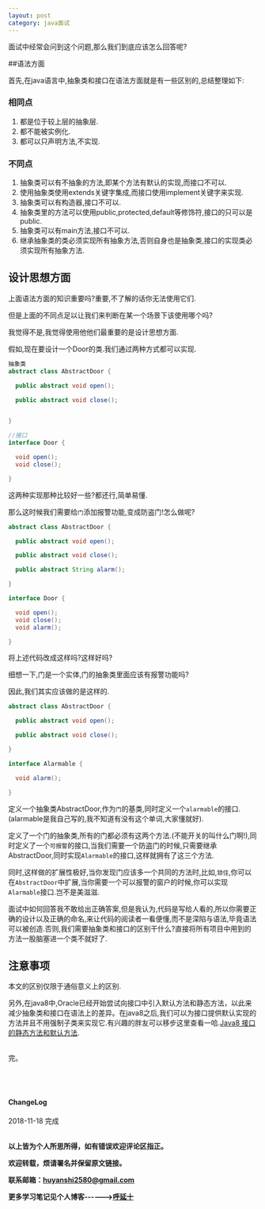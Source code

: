 ```yaml
---
layout: post
category: java面试
---
```


面试中经常会问到这个问题,那么我们到底应该怎么回答呢?

##语法方面

首先,在java语言中,抽象类和接口在语法方面就是有一些区别的,总结整理如下:

### 相同点

1. 都是位于较上层的抽象层.
2. 都不能被实例化.
3. 都可以只声明方法,不实现.

### 不同点

1. 抽象类可以有不抽象的方法,即某个方法有默认的实现,而接口不可以.
2. 使用抽象类使用extends关键字集成,而接口使用implement关键字来实现.
3. 抽象类可以有构造器,接口不可以.
4. 抽象类里的方法可以使用public,protected,default等修饰符,接口的只可以是public.
5. 抽象类可以有main方法,接口不可以.
6. 继承抽象类的类必须实现所有抽象方法,否则自身也是抽象类,接口的实现类必须实现所有抽象方法.


## 设计思想方面

上面语法方面的知识重要吗?重要,不了解的话你无法使用它们.

但是上面的不同点足以让我们来判断在某一个场景下该使用哪个吗?

我觉得不是,我觉得使用他他们最重要的是设计思想方面.


假如,现在要设计一个Door的类.我们通过两种方式都可以实现.

```java
抽象类
abstract class AbstractDoor {

  public abstract void open();

  public abstract void close();


}

//接口
interface Door {

  void open();
  void close();

}
```

这两种实现那种比较好一些?都还行,简单易懂.

那么这时候我们需要给`门`添加报警功能,变成防盗门!怎么做呢?

```java
abstract class AbstractDoor {

  public abstract void open();

  public abstract void close();

  public abstract String alarm();

}

interface Door {

  void open();
  void close();
  void alarm();

}
```

将上述代码改成这样吗?这样好吗?

细想一下,门是一个实体,门的抽象类里面应该有报警功能吗?

因此,我们其实应该做的是这样的.

```java
abstract class AbstractDoor {

  public abstract void open();

  public abstract void close();

}

interface Alarmable {

  void alarm();

}
```

定义一个抽象类AbstractDoor,作为`门`的基类,同时定义一个`alarmable`的接口.(alarmable是我自己写的,我不知道有没有这个单词,大家懂就好).

定义了一个门的抽象类,所有的门都必须有这两个方法.(不能开关的叫什么门啊!),同时定义了一个`可报警`的接口,当我们需要一个防盗门的时候,只需要继承AbstractDoor,同时实现`Alarmable`的接口,这样就拥有了这三个方法.

同时,这样做的扩展性极好,当你发现门应该多一个共同的方法时,比如,`锁住`,你可以在`AbstractDoor`中扩展,当你需要一个可以报警的窗户的时候,你可以实现`Alarmable`接口.岂不是美滋滋.

面试中如何回答我不敢给出正确答案,但是我认为,代码是写给人看的,所以你需要正确的设计以及正确的命名,来让代码的阅读者一看便懂,而不是深陷与语法,毕竟语法可以被创造.否则,我们需要抽象类和接口的区别干什么?直接将所有项目中用到的方法一股脑塞进一个类不就好了.

## 注意事项

本文的区别仅限于通俗意义上的区别.

另外,在java8中,Oracle已经开始尝试向接口中引入默认方法和静态方法，以此来减少抽象类和接口在语法上的差异。在java8之后,我们可以为接口提供默认实现的方法并且不用强制子类来实现它.有兴趣的胖友可以移步这里查看一哈.<a href="{{ site.baseurl }}/java8/java/2018/03/10/java8-%E6%8E%A5%E5%8F%A3%E7%9A%84%E9%9D%99%E6%80%81%E6%96%B9%E6%B3%95%E5%92%8C%E9%BB%98%E8%AE%A4%E6%96%B9%E6%B3%95/">Java8 接口的静态方法和默认方法</a>.



<br>
完。

<br>
<br>
<br>
<br>
<h4>ChangeLog</h4>
2018-11-18 完成
<br>
<br>

**以上皆为个人所思所得，如有错误欢迎评论区指正。**

**欢迎转载，烦请署名并保留原文链接。**

**联系邮箱：huyanshi2580@gmail.com**

**更多学习笔记见个人博客------><a href="{{ site.baseurl }}/">呼延十</a>**
